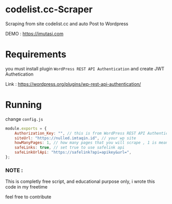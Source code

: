 # codelist.cc-Scraper
Scraping from site codelist.cc and auto Post to Wordpress 


DEMO : https://imutasi.com


# Requirements 

you must install plugin `WordPress REST API Authentication` and create JWT Authetication


Link : https://wordpress.org/plugins/wp-rest-api-authentication/


# Running 

change `config.js` 

```javascript
module.exports = {
    Authorization_Key: "", // this is from WordPress REST API Authentication` and create Basic Authetication
    siteUrl: "https://nulled.imtaqin.id", // your wp site
    howManyPages: 1, // how many pages that you will scrape , 1 is mean just 1 page
    safeLinks: true, // set true to use safelink api
    safeLinkUrlApi: "https://safelink?api=apikey&url=",
};
```

### NOTE : 

This is completly free script, and educational purpose only, i wrote this code in my freetime

feel free to contribute